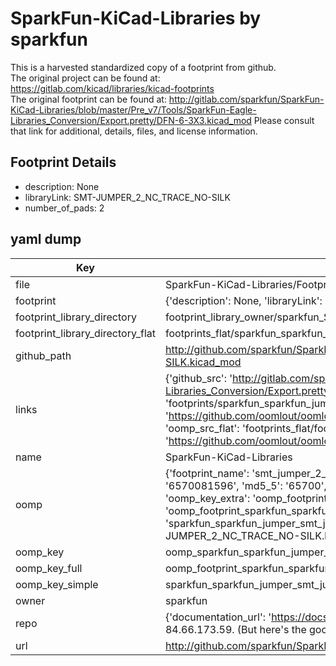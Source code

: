 # SparkFun-KiCad-Libraries by sparkfun  
This is a harvested standardized copy of a footprint from github.  
The original project can be found at:  
https://gitlab.com/kicad/libraries/kicad-footprints  
The original footprint can be found at:
http://gitlab.com/sparkfun/SparkFun-KiCad-Libraries/blob/master/Pre_v7/Tools/SparkFun-Eagle-Libraries_Conversion/Export.pretty/DFN-6-3X3.kicad_mod
Please consult that link for additional, details, files, and license information.  
## Footprint Details
* description: None  
* libraryLink: SMT-JUMPER_2_NC_TRACE_NO-SILK  
* number_of_pads: 2  
## yaml dump  
| Key | Value |  
| --- | --- |  
| file | SparkFun-KiCad-Libraries/Footprints/SparkFun-Jumper.pretty/SMT-JUMPER_2_NC_TRACE_NO-SILK.kicad_mod |  
| footprint | {'description': None, 'libraryLink': 'SMT-JUMPER_2_NC_TRACE_NO-SILK', 'number_of_pads': 2} |  
| footprint_library_directory | footprint_library_owner/sparkfun_SparkFun-KiCad-Libraries |  
| footprint_library_directory_flat | footprints_flat/sparkfun_sparkfun_jumper_smt_jumper_2_nc_trace_no_silk/working |  
| github_path | http://github.com/sparkfun/SparkFun-KiCad-Libraries/blob/master/Footprints/SparkFun-Jumper.pretty/SMT-JUMPER_2_NC_TRACE_NO-SILK.kicad_mod |  
| links | {'github_src': 'http://gitlab.com/sparkfun/SparkFun-KiCad-Libraries/blob/master/Pre_v7/Tools/SparkFun-Eagle-Libraries_Conversion/Export.pretty/DFN-6-3X3.kicad_mod', 'github_src_repo': 'https://gitlab.com/kicad/libraries/kicad-footprints', 'oomp_bot': 'footprints/sparkfun_sparkfun_jumper_smt_jumper_2_nc_trace_no_silk/working', 'oomp_bot_github': 'https://github.com/oomlout/oomlout_oomp_footprint_bot/tree/main/footprints/sparkfun_sparkfun_jumper_smt_jumper_2_nc_trace_no_silk/working', 'oomp_src_flat': 'footprints_flat/footprints_flat/sparkfun_sparkfun_jumper_smt_jumper_2_nc_trace_no_silk/working', 'oomp_src_flat_github': 'https://github.com/oomlout/oomlout_oomp_footprint_src/tree/main/footprints_flat/sparkfun_sparkfun_jumper_smt_jumper_2_nc_trace_no_silk/working'} |  
| name | SparkFun-KiCad-Libraries |  
| oomp | {'footprint_name': 'smt_jumper_2_nc_trace_no_silk', 'library_name': 'sparkfun_jumper', 'md5': '65700815966066bed7772346322c2dd3', 'md5_10': '6570081596', 'md5_5': '65700', 'md5_6': '657008', 'oomp_key': 'oomp_sparkfun_sparkfun_jumper_smt_jumper_2_nc_trace_no_silk', 'oomp_key_extra': 'oomp_footprint_sparkfun_sparkfun_jumper_smt_jumper_2_nc_trace_no_silk', 'oomp_key_full': 'oomp_footprint_sparkfun_sparkfun_jumper_smt_jumper_2_nc_trace_no_silk_657008', 'oomp_key_simple': 'sparkfun_sparkfun_jumper_smt_jumper_2_nc_trace_no_silk', 'original_filename': 'SparkFun-KiCad-Libraries/Footprints/SparkFun-Jumper.pretty/SMT-JUMPER_2_NC_TRACE_NO-SILK.kicad_mod', 'owner_name': 'sparkfun'} |  
| oomp_key | oomp_sparkfun_sparkfun_jumper_smt_jumper_2_nc_trace_no_silk |  
| oomp_key_full | oomp_footprint_sparkfun_sparkfun_jumper_smt_jumper_2_nc_trace_no_silk |  
| oomp_key_simple | sparkfun_sparkfun_jumper_smt_jumper_2_nc_trace_no_silk |  
| owner | sparkfun |  
| repo | {'documentation_url': 'https://docs.github.com/rest/overview/resources-in-the-rest-api#rate-limiting', 'message': "API rate limit exceeded for 84.66.173.59. (But here's the good news: Authenticated requests get a higher rate limit. Check out the documentation for more details.)"} |  
| url | http://github.com/sparkfun/SparkFun-KiCad-Libraries |  

